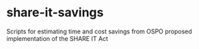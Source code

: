 # share-it-savings
Scripts for estimating time and cost savings from OSPO proposed implementation of the SHARE IT Act
